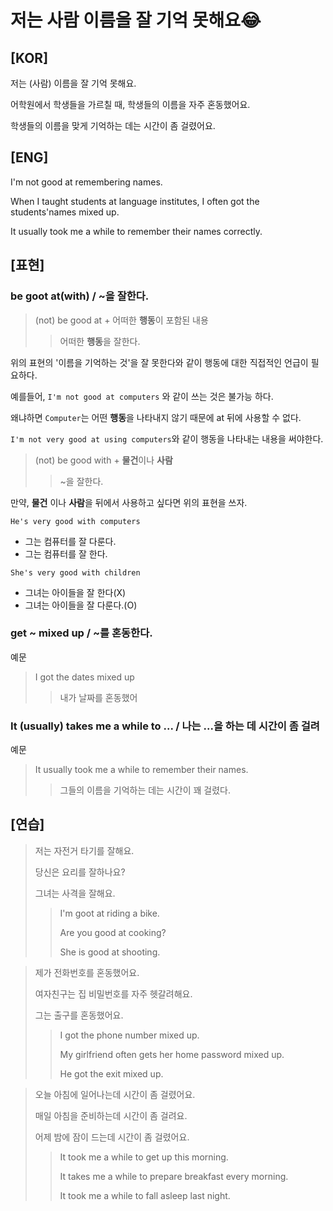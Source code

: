 # 저는 사람 이름을 잘 기억 못해요😂

## [KOR]

저는 (사람) 이름을 잘 기억 못해요.  

어학원에서 학생들을 가르칠 때, 학생들의 이름을 자주 혼동했어요.  

학생들의 이름을 맞게 기억하는 데는 시간이 좀 걸렸어요.  

## [ENG]

I'm not good at remembering names. 

When I taught students at language institutes, I often got the students'names mixed up.  

It usually took me a while to remember their names correctly.

## [표현]

### be goot at(with) / ~을 잘한다.

> (not) be good at + 어떠한 **행동**이 포함된 내용
>
> > 어떠한 **행동**을 잘한다.

위의 표현의  '이름을 기억하는 것'을 잘 못한다와 같이 행동에 대한 직접적인 언급이 필요하다.

예를들어, `I'm not good at computers` 와 같이 쓰는 것은 불가능 하다. 

왜냐하면 `Computer`는 어떤 **행동**을 나타내지 않기 때문에 at 뒤에 사용할 수 없다. 

`I'm not very good at using computers`와 같이 행동을 나타내는 내용을 써야한다.

> (not) be good with + **물건**이나 **사람**  
>
> > ~을 잘한다.

만약, **물건** 이나 **사람**을 뒤에서 사용하고 싶다면 위의 표현을 쓰자.

`He's very good with computers`

- 그는 컴퓨터를 잘 다룬다. 
- 그는 컴퓨터를 잘 한다.

`She's very good with children` 

- 그녀는 아이들을 잘 한다(X)
- 그녀는 아이들을 잘 다룬다.(O)



### get ~ mixed up / ~를 혼동한다.

예문 

> I got the dates mixed up
>
> > 내가 날짜를 혼동했어



### It (usually) takes me a while to ... / 나는 ...을 하는 데 시간이 좀 걸려

예문

> It usually took me a while to remember their names.
>
> > 그들의 이름을 기억하는 데는 시간이 꽤 걸렸다.



## [연습]

> 저는 자전거 타기를 잘해요.
>
> 당신은 요리를 잘하나요?
>
> 그녀는 사격을 잘해요.
>
> > I'm goot at riding a bike.
> >
> > Are you good at cooking?
> >
> > She is good at shooting.



> 제가 전화번호를 혼동했어요.
>
> 여자친구는 집 비밀번호를 자주 헷갈려해요.
>
> 그는 출구를 혼동했어요.
>
> > I got the phone number mixed up.
> >
> > My girlfriend often gets her home password mixed up.
> >
> > He got the exit mixed up.



> 오늘 아침에 일어나는데 시간이 좀 걸렸어요.
>
> 매일 아침을 준비하는데 시간이 좀 걸려요.
>
> 어제 밤에 잠이 드는데 시간이 좀 걸렸어요.
>
> > It took me a while to get up this morning.
> >
> > It takes me a while to prepare breakfast every morning.
> >
> > It took me a while to fall asleep last night.